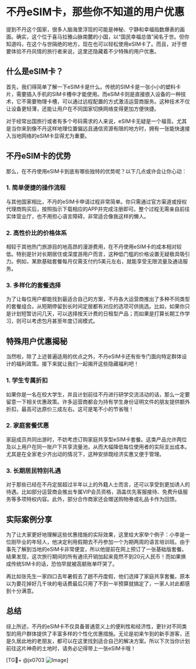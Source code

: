 # 不丹eSIM卡，那些你不知道的用户优惠

提到不丹这个国家，很多人脑海里浮现的可能是神秘、宁静和幸福指数爆表的画面。确实，这个位于喜马拉雅山脉南麓的小国，以“国民幸福总值”闻名于世。但你知道吗，在这个与世隔绝的地方，现在也可以轻松使用eSIM卡了。而且，对于想要体验不丹风情的旅行者来说，这里还隐藏着不少特殊的用户优惠。

## 什么是eSIM卡？

首先，我们得简单了解一下eSIM卡是什么。传统的SIM卡是一张小小的塑料卡片，需要插入手机的SIM卡槽中才能使用。而eSIM卡则是直接嵌入设备的一种技术，它不需要物理卡槽，可以通过远程配置的方式激活运营商服务。这种技术不仅让设备更轻薄，还能让用户在不同国家切换网络变得更加方便快捷。

对于经常出国旅行或者有多个号码需求的人来说，eSIM卡无疑是一个福音。尤其是当你来到像不丹这样地理位置偏远且通信资源有限的地方时，拥有一张能快速接入当地网络的eSIM卡显得尤为重要。

## 不丹eSIM卡的优势

那么，在不丹使用eSIM卡到底有哪些独特的优势呢？以下几点或许会让你心动：

### 1. 简单便捷的操作流程

与其他国家相比，不丹的eSIM卡申请过程非常简单。你只需通过官方渠道或授权代理商购买后，按照指示下载相应的APP并完成注册即可。整个过程无需亲自前往实体营业厅，也不用担心语言障碍，非常适合像我这样的懒人。

### 2. 高性价比的价格体系

相较于其他热门旅游目的地高昂的漫游费用，在不丹使用eSIM卡的成本相对较低。特别是针对长期居住或深度游用户而言，这种低门槛的价格设置无疑极具吸引力。例如，某款基础套餐每月仅需支付约5美元左右，就能享受无限流量及通话服务。

### 3. 多样化的套餐选择

为了让每位用户都能找到最适合自己的方案，不丹各大运营商推出了多种不同类型的套餐组合。从短期停留到长时间定居都有对应的选项可供挑选。比如，如果你只是计划短暂访问几天，可以选择按天计费的日租型产品；而如果是打算长期工作学习，则可以考虑包月甚至年度订阅模式。

## 特殊用户优惠揭秘

当然啦，除了上述普遍适用的优点之外，不丹eSIM卡还有些专门面向特定群体设计的福利政策。接下来就让我们一起揭开这些隐藏福利吧！

### 1. 学生专属折扣

如果你是一名在校大学生，并且计划前往不丹进行研学交流活动的话，那么一定要留意一下相关优惠政策。许多运营商都会为持有学生身份证明文件的朋友提供额外折扣，最高可达原价三成左右。这可是笔不小的节省哦！

### 2. 家庭套餐优惠

家庭成员共同出游时，不妨考虑订购家庭共享型eSIM卡套餐。这类产品允许两位及以上用户在同一账户下共享流量池，从而大幅降低每位使用者的实际支出成本。尤其是在全家老少齐出动的情况下，这种安排既经济实惠又便于管理。

### 3. 长期居民特别礼遇

对于那些已经在不丹定居超过半年以上的外籍人士而言，还可以享受到更加诱人的待遇。比如部分运营商会推出专属VIP会员资格，涵盖优先客服接待、免费升级服务等多项特权内容。此外，部分合作商家还会赠送购物券或礼品卡作为回馈。

## 实际案例分享

为了让大家更好地理解这些优惠措施的实际效果，这里给大家举个例子：小李是一位刚毕业的年轻人，他决定利用假期去不丹参加一个为期两周的语言培训班。由于事先了解到当地的eSIM卡非常便宜，所以他提前在网上预订了一张基础版套餐。结果发现，这次旅行期间的所有通讯开销加起来竟然不到20元人民币！而如果换成传统SIM卡的话，恐怕早就被高额账单吓哭了。

再比如张先生一家四口去年暑假去了趟不丹度假，他们选择了家庭共享套餐。原本以为要花掉好几千块的电话费最后只用了不到一半预算就搞定了，一家人对此都感到十分满意。

## 总结

综上所述，不丹的eSIM卡不仅具备普通意义上的便利性和经济性，更针对不同类型的用户群体提供了丰富多样的个性化优惠措施。无论是初来乍到的新手游客，还是久居此地的老朋友，都可以在这里找到适合自己的解决方案。所以下次当你计划前往这片神奇的土地时，请务必记得带上一张eSIM卡哦！

[TG💪+ @jx0703 ![Image](https://github.com/user-attachments/assets/dbca1d08-cadb-493c-b0ec-ad6f7a83f270)]